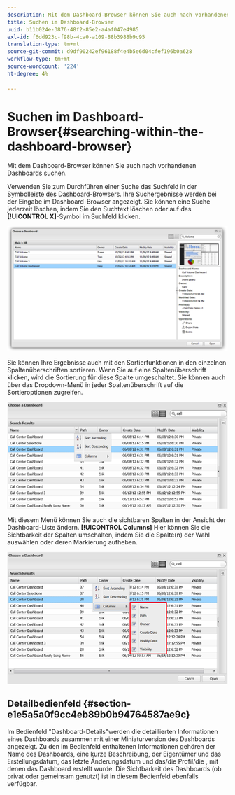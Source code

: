 ```yaml
---
description: Mit dem Dashboard-Browser können Sie auch nach vorhandenen Dashboards suchen.
title: Suchen im Dashboard-Browser
uuid: b11b024e-3876-48f2-85e2-a4af047e4985
exl-id: f6dd923c-f98b-4ca0-a109-88b3988b9c95
translation-type: tm+mt
source-git-commit: d9df90242ef96188f4e4b5e6d04cfef196b0a628
workflow-type: tm+mt
source-wordcount: '224'
ht-degree: 4%

---
```


# Suchen im Dashboard-Browser{#searching-within-the-dashboard-browser}

Mit dem Dashboard-Browser können Sie auch nach vorhandenen Dashboards suchen.

Verwenden Sie zum Durchführen einer Suche das Suchfeld in der Symbolleiste des Dashboard-Browsers. Ihre Suchergebnisse werden bei der Eingabe im Dashboard-Browser angezeigt. Sie können eine Suche jederzeit löschen, indem Sie den Suchtext löschen oder auf das **[!UICONTROL X]**-Symbol im Suchfeld klicken.

![](assets/search.png)

Sie können Ihre Ergebnisse auch mit den Sortierfunktionen in den einzelnen Spaltenüberschriften sortieren. Wenn Sie auf eine Spaltenüberschrift klicken, wird die Sortierung für diese Spalte umgeschaltet. Sie können auch über das Dropdown-Menü in jeder Spaltenüberschrift auf die Sortieroptionen zugreifen.

![](assets/sorting.png)

Mit diesem Menü können Sie auch die sichtbaren Spalten in der Ansicht der Dashboard-Liste ändern. **[!UICONTROL Columns]** Hier können Sie die Sichtbarkeit der Spalten umschalten, indem Sie die Spalte(n) der Wahl auswählen oder deren Markierung aufheben.

![](assets/sorting_columns.png)

## Detailbedienfeld {#section-e1e5a5a0f9cc4eb89b0b94764587ae9c}

Im Bedienfeld &quot;Dashboard-Details&quot;werden die detaillierten Informationen eines Dashboards zusammen mit einer Miniaturversion des Dashboards angezeigt. Zu den im Bedienfeld enthaltenen Informationen gehören der Name des Dashboards, eine kurze Beschreibung, der Eigentümer und das Erstellungsdatum, das letzte Änderungsdatum und das/die Profil/die , mit denen das Dashboard erstellt wurde. Die Sichtbarkeit des Dashboards (ob privat oder gemeinsam genutzt) ist in diesem Bedienfeld ebenfalls verfügbar.
